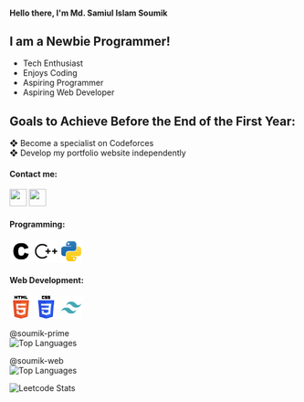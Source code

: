 #### Hello there, I'm Md. Samiul Islam Soumik

## I am a Newbie Programmer!

- Tech Enthusiast
- Enjoys Coding
- Aspiring Programmer
- Aspiring Web Developer



## Goals to Achieve Before the End of the First Year:
❖ Become a specialist on Codeforces      
❖ Develop my portfolio website independently



#### Contact me:
<a href="https://www.facebook.com/soumik.shu"><img src="https://www.vectorlogo.zone/logos/facebook/facebook-icon.svg" width="30" height="30"/></a>
<a href="https://www.linkedin.com/in/md-samiul-islam-soumik-29b3582bb"><img src="https://www.vectorlogo.zone/logos/linkedin/linkedin-icon.svg" width="30" height="30"/></a>

#### Programming:
<img src="assets/c.svg" width="40" height="40"/></a>
<img src="assets/cplusplus.svg" width="40" height="40"/></a>
<img src="assets/python.svg" width="40" height="40"/></a>
<!-- <img src="https://raw.githubusercontent.com/github/explore/80688e429a7d4ef2fca1e82350fe8e3517d3494d/topics/visual-studio-code/visual-studio-code.png" width="30" height="30"/></a> -->


#### Web Development:
<img src="assets/html-5.svg" width="40" height="40"/></a>
<img src="assets/css-3.svg" width="40" height="40"/></a>
<img src="assets/tailwind.svg" width="40" height="40"/></a>


<!-- #### Works
- Assignment 01
- Assignment 02 -->




<a herf="https://github.com/soumik-prime">@soumik-prime</a>
<br>
![Top Languages](https://github-readme-stats.vercel.app/api/top-langs/?username=soumik-prime&layout=compact&hide_title=true&hide_border=true&theme=radical)

<a herf="https://github.com/soumik-web">@soumik-web</a>
<br>
![Top Languages](https://github-readme-stats.vercel.app/api/top-langs/?username=soumik-web&layout=compact&hide_title=true&hide_border=true&theme=radical)


![Leetcode Stats](https://leetcard.jacoblin.cool/soumik_prime?theme=dark&font=Patrick%20Hand%20SC&ext=contest)

